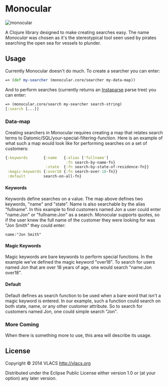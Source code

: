 # Monocular

![monocular](http://upload.wikimedia.org/wikipedia/commons/thumb/5/51/Emblemata_1624.jpg/320px-Emblemata_1624.jpg)

A Clojure library designed to make creating searches easy. The name *Monocular*
was chosen as it's the stereotypical tool seen used by pirates searching the
open sea for vessels to plunder.

## Usage

Currently Monocular doesn't do much. To create a searcher you can enter:

```clj
=> (def my-searcher (monocular.core/searcher my-data-map))
```

And to perform searches (currently returns an
[Instaparse](https://github.com/Engelberg/instaparse) parse tree) you can enter:

```clj
=> (monocular.core/search my-searcher search-string)
[:search [...]]
```

### Data-map

Creating searchers in Monocular requires creating a map that relates search terms to
Datomic/SQL/your-special-filtering-function. Here is an example of what such a
map would look like for performing searches on a set of customers:

```clj
{:keywords       {:name   {:alias ['fullname']
                           :fn search-by-name-fn}
                  :state  {:fn search-by-state-of-residence-fn}}
 :magic-keywords {:over18 {:fn search-over-18-fn}}
 :default        search-on-all-fn}
```

#### Keywords

Keywords define searches on a value. The map above defines two keywords, "name"
and "state". Name is also searchable by the alias "fullname". In this example to
find customers named Jon a user could enter "name:Jon" or "fullname:Jon" as a
search. Monocular supports quotes, so if the user knew the full name of the
customer they were looking for was "Jon Smith" they could enter:

```
name:"Jon Smith"
```

#### Magic Keywords

Magic keywords are bare keywords to perform special functions. In the example
we've defined the magic keyword "over18". To search for users named Jon that are
over 18 years of age, one would search "name:Jon over18".

#### Default

Default defines as search function to be used when a bare word that isn't a
magic keyword is entered. In our example, such a function could search on both
state, name, or any other customer attribute. So to search for customers named
Jon, one could simple search "Jon".

### More Coming

When there is something more to use, this area will describe its usage.

## License

Copyright © 2014 VLACS http://vlacs.org

Distributed under the Eclipse Public License either version 1.0 or (at
your option) any later version.
